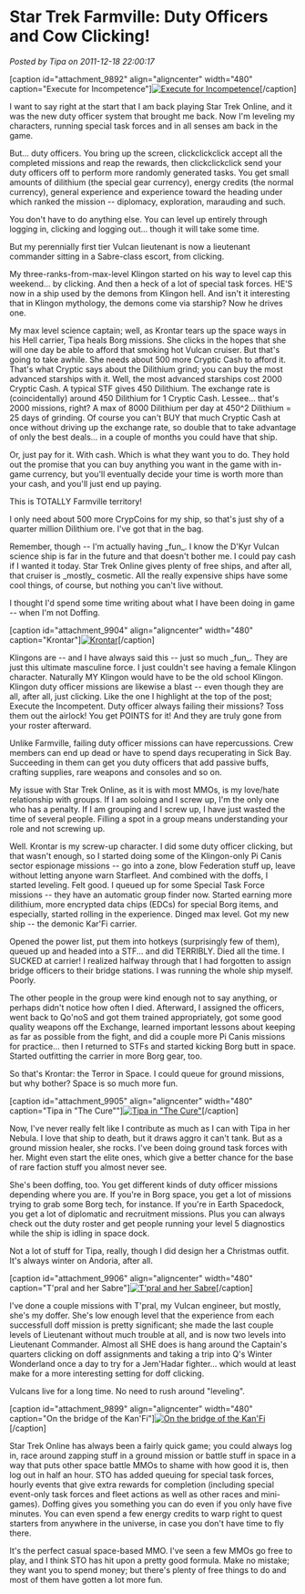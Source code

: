 # Star Trek Farmville: Duty Officers and Cow Clicking!

*Posted by Tipa on 2011-12-18 22:00:17*

[caption id="attachment\_9892" align="aligncenter" width="480" caption="Execute for Incompetence"][![](../../../uploads/2011/12/GameClient-2011-12-17-10-23-06-34-480x326.jpg "Execute for Incompetence")](../../../uploads/2011/12/GameClient-2011-12-17-10-23-06-34.jpg)[/caption]

I want to say right at the start that I am back playing Star Trek Online, and it was the new duty officer system that brought me back. Now I'm leveling my characters, running special task forces and in all senses am back in the game.

But... duty officers. You bring up the screen, clickclickclick accept all the completed missions and reap the rewards, then clickclickclick send your duty officers off to perform more randomly generated tasks. You get small amounts of dilithium (the special gear currency), energy credits (the normal currency), general experience and experience toward the heading under which ranked the mission -- diplomacy, exploration, marauding and such.

You don't have to do anything else. You can level up entirely through logging in, clicking and logging out... though it will take some time.

But my perennially first tier Vulcan lieutenant is now a lieutenant commander sitting in a Sabre-class escort, from clicking.

My three-ranks-from-max-level Klingon started on his way to level cap this weekend... by clicking. And then a heck of a lot of special task forces. HE'S now in a ship used by the demons from Klingon hell. And isn't it interesting that in Klingon mythology, the demons come via starship? Now he drives one.

My max level science captain; well, as Krontar tears up the space ways in his Hell carrier, Tipa heals Borg missions. She clicks in the hopes that she will one day be able to afford that smoking hot Vulcan cruiser. But that's going to take awhile. She needs about 500 more Cryptic Cash to afford it. That's what Cryptic says about the Dilithium grind; you can buy the most advanced starships with it. Well, the most advanced starships cost 2000 Cryptic Cash. A typical STF gives 450 Dilithium. The exchange rate is (coincidentally) around 450 Dilithium for 1 Cryptic Cash. Lessee... that's 2000 missions, right? A max of 8000 Dilithium per day at 450^2 Dilithium = 25 days of grinding. Of course you can't BUY that much Cryptic Cash at once without driving up the exchange rate, so double that to take advantage of only the best deals... in a couple of months you could have that ship.

Or, just pay for it. With cash. Which is what they want you to do. They hold out the promise that you can buy anything you want in the game with in-game currency, but you'll eventually decide your time is worth more than your cash, and you'll just end up paying.

This is TOTALLY Farmville territory!

I only need about 500 more CrypCoins for my ship, so that's just shy of a quarter million Dilithium ore. I've got that in the bag.

Remember, though -- I'm actually having \_fun\_. I know the D'Kyr Vulcan science ship is far in the future and that doesn't bother me. I could pay cash if I wanted it today. Star Trek Online gives plenty of free ships, and after all, that cruiser is \_mostly\_ cosmetic. All the really expensive ships have some cool things, of course, but nothing you can't live without.

I thought I'd spend some time writing about what I have been doing in game -- when I'm not Doffing.

[caption id="attachment\_9904" align="aligncenter" width="480" caption="Krontar"][![](../../../uploads/2011/12/krontar-480x384.jpg "Krontar")](../../../uploads/2011/12/krontar.jpg)[/caption]

Klingons are -- and I have always said this -- just so much \_fun\_. They are just this ultimate masculine force. I just couldn't see having a female Klingon character. Naturally MY Klingon would have to be the old school Klingon. Klingon duty officer missions are likewise a blast -- even though they are all, after all, just clicking. Like the one I highlight at the top of the post; Execute the Incompetent. Duty officer always failing their missions? Toss them out the airlock! You get POINTS for it! And they are truly gone from your roster afterward.

Unlike Farmville, failing duty officer missions can have repercussions. Crew members can end up dead or have to spend days recuperating in Sick Bay. Succeeding in them can get you duty officers that add passive buffs, crafting supplies, rare weapons and consoles and so on. 

My issue with Star Trek Online, as it is with most MMOs, is my love/hate relationship with groups. If I am soloing and I screw up, I'm the only one who has a penalty. If I am grouping and I screw up, I have just wasted the time of several people. Filling a spot in a group means understanding your role and not screwing up.

Well. Krontar is my screw-up character. I did some duty officer clicking, but that wasn't enough, so I started doing some of the Klingon-only Pi Canis sector espionage missions -- go into a zone, blow Federation stuff up, leave without letting anyone warn Starfleet. And combined with the doffs, I started leveling. Felt good. I queued up for some Special Task Force missions -- they have an automatic group finder now. Started earning more dilithium, more encrypted data chips (EDCs) for special Borg items, and especially, started rolling in the experience. Dinged max level. Got my new ship -- the demonic Kar'Fi carrier.

Opened the power list, put them into hotkeys (surprisingly few of them), queued up and headed into a STF... and did TERRIBLY. Died all the time. I SUCKED at carrier! I realized halfway through that I had forgotten to assign bridge officers to their bridge stations. I was running the whole ship myself. Poorly.

The other people in the group were kind enough not to say anything, or perhaps didn't notice how often I died. Afterward, I assigned the officers, went back to Qo'noS and got them trained appropriately, got some good quality weapons off the Exchange, learned important lessons about keeping as far as possible from the fight, and did a couple more Pi Canis missions for practice... then I returned to STFs and started kicking Borg butt in space. Started outfitting the carrier in more Borg gear, too.

So that's Krontar: the Terror in Space. I could queue for ground missions, but why bother? Space is so much more fun.

[caption id="attachment\_9905" align="aligncenter" width="480" caption="Tipa in "The Cure""][![](../../../uploads/2011/12/tipa-480x384.jpg "Tipa in \"The Cure\"")](../../../uploads/2011/12/tipa.jpg)[/caption]

Now, I've never really felt like I contribute as much as I can with Tipa in her Nebula. I love that ship to death, but it draws aggro it can't tank. But as a ground mission healer, she rocks. I've been doing ground task forces with her. Might even start the elite ones, which give a better chance for the base of rare faction stuff you almost never see.

She's been doffing, too. You get different kinds of duty officer missions depending where you are. If you're in Borg space, you get a lot of missions trying to grab some Borg tech, for instance. If you're in Earth Spacedock, you get a lot of diplomatic and recruitment missions. Plus you can always check out the duty roster and get people running your level 5 diagnostics while the ship is idling in space dock.

Not a lot of stuff for Tipa, really, though I did design her a Christmas outfit. It's always winter on Andoria, after all.

[caption id="attachment\_9906" align="aligncenter" width="480" caption="T'pral and her Sabre"][![](../../../uploads/2011/12/tpral-480x384.jpg "T'pral and her Sabre")](../../../uploads/2011/12/tpral.jpg)[/caption]

I've done a couple missions with T'pral, my Vulcan engineer, but mostly, she's my doffer. She's low enough level that the experience from each successfull doff mission is pretty significant; she made the last couple levels of Lieutenant without much trouble at all, and is now two levels into Lieutenant Commander. Almost all SHE does is hang around the Captain's quarters clicking on doff assignments and taking a trip into Q's Winter Wonderland once a day to try for a Jem'Hadar fighter... which would at least make for a more interesting setting for doff clicking.

Vulcans live for a long time. No need to rush around "leveling". 

[caption id="attachment\_9899" align="aligncenter" width="480" caption="On the bridge of the Kan'Fi"][![](../../../uploads/2011/12/GameClient-2011-12-17-17-58-29-66-480x384.jpg "On the bridge of the Kan'Fi")](../../../uploads/2011/12/GameClient-2011-12-17-17-58-29-66.jpg)[/caption]

Star Trek Online has always been a fairly quick game; you could always log in, race around zapping stuff in a ground mission or battle stuff in space in a way that puts other space battle MMOs to shame with how good it is, then log out in half an hour. STO has added queuing for special task forces, hourly events that give extra rewards for completion (including special event-only task forces and fleet actions as well as other races and mini-games). Doffing gives you something you can do even if you only have five minutes. You can even spend a few energy credits to warp right to quest starters from anywhere in the universe, in case you don't have time to fly there.

It's the perfect casual space-based MMO. I've seen a few MMOs go free to play, and I think STO has hit upon a pretty good formula. Make no mistake; they want you to spend money; but there's plenty of free things to do and most of them have gotten a lot more fun.


